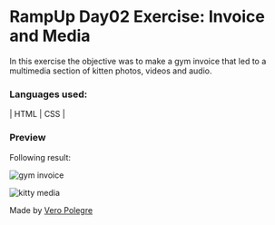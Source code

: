 # RampUp Day02 Exercise: Invoice and Media

In this exercise the objective was to make a gym invoice that led to a multimedia section of kitten photos, videos and audio.

### Languages used:

| HTML | CSS |

### Preview

Following result:

![gym invoice](https://github.com/VeroPolegre/RampUp_day02_invoice-media/assets/145065743/e6256f5a-b830-4c0e-a0ef-661ffadb8e6a)


![kitty media](https://github.com/VeroPolegre/RampUp_day02_invoice-media/assets/145065743/ca8c64a4-10d6-44be-a7dc-23b170cf99ec)


Made by [Vero Polegre](https://github.com/VeroPolegre)
